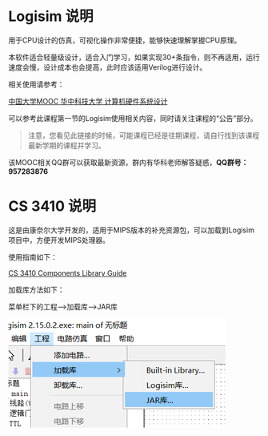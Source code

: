 # Logisim 说明

用于CPU设计的仿真，可视化操作非常便捷，能够快速理解掌握CPU原理。

本软件适合轻量级设计，适合入门学习，如果实现30+条指令，则不再适用，运行速度会慢，设计成本也会提高，此时应该适用Verilog进行设计。

相关使用请参考：

[中国大学MOOC 华中科技大学 计算机硬件系统设计](https://www.icourse163.org/learn/HUST-1205809816?tid=1450219449#/learn/announce)

可以参考此课程第一节的Logisim使用相关内容，同时请关注课程的“公告”部分。

> 注意，您看见此链接的时候，可能课程已经是往期课程，请自行找到该课程最新学期的课程并学习。

该MOOC相关QQ群可以获取最新资源，群内有华科老师解答疑惑，**QQ群号：957283876**

# CS 3410 说明

这是由康奈尔大学开发的，适用于MIPS版本的补充资源包，可以加载到Logisim项目中，方便开发MIPS处理器。

使用指南如下：

[CS 3410 Components Library Guide](http://www.cs.cornell.edu/courses/cs3410/2018fa/logisim/components.html)

加载库方法如下：

菜单栏下的工程-->加载库-->JAR库

![image-20201025113145079](https://raw.githubusercontent.com/HaitianJiang/MyTyporaImageStorage/master/img/image-20201025113145079.png)